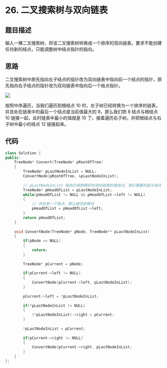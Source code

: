 # 26. 二叉搜索树与双向链表

## 题目描述
输入一棵二叉搜索树，将该二叉搜索树转换成一个排序的双向链表。要求不能创建任何新的结点，只能调整树中结点指针的指向。

## 思路

二叉搜索树中原先指向左子结点的指针改为双向链表中指向前一个结点的指针，原先指向右子结点的指针改为双向链表中指向后一个结点指针。

![](https://pic.downk.cc/item/5e58ac966127cc07131d9c64.jpg)

按照中序遍历，当我们遍历到根结点 10 时，左子树已经转换为一个排序的链表，并且处在链表中的最后一个结点是当前值最大的 8，那么我们把 8 结点与根结点 10 链接一起，此时链表中最小的值就是 10 了。接着遍历右子树，并把根结点与右子树中最小的结点 12 链接起来。

## 代码
```cpp
class Solution {
public:
    TreeNode* Convert(TreeNode* pRootOfTree)
    {
        TreeNode* pLastNodeInList = NULL;
        ConvertNode(pRootOfTree, &pLastNodeInList);
 
        // pLastNodeInList 指向已经转换好的双向链表的尾结点，我们需要的是头结点
        TreeNode* pHeadOfList = pLastNodeInList;
        while(pHeadOfList != NULL && pHeadOfList->left != NULL)
        {
            // 存在前一个结点，那么就往前移动
            pHeadOfList = pHeadOfList->left;
        }
        return pHeadOfList;
    }
 
    void ConvertNode(TreeNode* pNode, TreeNode** pLastNodeInList)
    {
        if(pNode == NULL)
        {
            return;
        }
 
        TreeNode* pCurrent = pNode;
 
        if(pCurrent->left != NULL)
        {
            ConvertNode(pCurrent->left, pLastNodeInList);
        }
 
        pCurrent->left = *pLastNodeInList;
 
        if(*pLastNodeInList != NULL)
        {
            (*pLastNodeInList)->right = pCurrent;
        }
 
        *pLastNodeInList = pCurrent;
 
        if(pCurrent->right != NULL)
        {
            ConvertNode(pCurrent->right, pLastNodeInList;
        }
    }
};
```